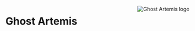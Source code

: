 <a href="https://ghostartemis.com/"><img src="#" alt="Ghost Artemis logo" title="Ghost Artemis" align="right" /></a>

Ghost Artemis
=============
